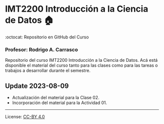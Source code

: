 # IMT2200 Introducción a la Ciencia de Datos :house:
:octocat: Repositorio en GitHub del Curso

### Profesor: Rodrigo A. Carrasco

Repositorio del curso IMT2200 Introducción a la Ciencia de Datos. 
Acá está disponible el material del curso tanto para las clases como para las tareas o trabajos a desarrollar durante el semestre.

## Update 2023-08-09
- Actualización del material para la Clase 02.
- Incorporación del material para la Actividad 01.

---
License: [CC-BY 4.0](https://creativecommons.org/licenses/by/4.0/)
